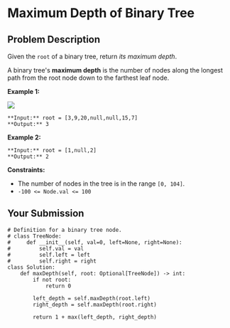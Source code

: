 # Maximum Depth of Binary Tree

## Problem Description

Given the `root` of a binary tree, return _its maximum depth_.

A binary tree's **maximum depth**  is the number of nodes along the longest
path from the root node down to the farthest leaf node.



**Example 1:**

![](https://assets.leetcode.com/uploads/2020/11/26/tmp-tree.jpg)

    
    
    **Input:** root = [3,9,20,null,null,15,7]
    **Output:** 3
    

**Example 2:**

    
    
    **Input:** root = [1,null,2]
    **Output:** 2
    



**Constraints:**

  * The number of nodes in the tree is in the range `[0, 104]`.
  * `-100 <= Node.val <= 100`



## Your Submission

```python3
# Definition for a binary tree node.
# class TreeNode:
#     def __init__(self, val=0, left=None, right=None):
#         self.val = val
#         self.left = left
#         self.right = right
class Solution:
    def maxDepth(self, root: Optional[TreeNode]) -> int:
        if not root:
            return 0

        left_depth = self.maxDepth(root.left)
        right_depth = self.maxDepth(root.right)

        return 1 + max(left_depth, right_depth)
```

